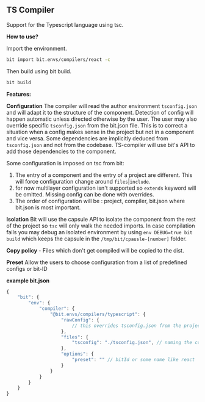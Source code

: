 TS Compiler
--------------

Support for the Typescript language using tsc. 

**How to use?**

Import the environment.

```bash
bit import bit.envs/compilers/react -c
```

Then build using bit build.

```bash
bit build
```

**Features:**

**Configuration** The compiler will read the author environment `tsconfig.json` and will adapt it to the structure of the component. Detection of config will happen automatic unless directed otherwise by the user. The user may also override specific `tsconfig.json` from the bit.json file. This is to correct a situation when a 
config makes sense in the project but not in a component and vice versa. Some dependencies are implicitly deduced from `tsconfig.json` and not from the codebase. 
TS-compiler will use bit's API to add those dependencies to the component.

Some configuration is imposed on tsc from bit: 

1. The entry of a component and the entry of a project are different. This will force configuration change around `files`|`include`.
2. for now multilayer configuration isn't supported so `extends` keyword will be omitted. Missing config can be done with overrides. 
3. The order of configuration will be : project, compiler, bit.json where bit.json is most important.

**Isolation** Bit will use the capsule API to isolate the component from the rest of the project so `tsc` will only walk the needed imports. In case compilation fails you may debug an isolated environment by using `env DEBUG=true bit build` which keeps the capsule in the `/tmp/bit/cpausle-[number]` folder.

**Copy policy** - Files which don't get compiled will be copied to the dist.

**Preset** Allow the users to choose configuration from a list of predefined configs or bit-ID

**example bit.json**
```javascript
{
    "bit": {
        "env": {
            "compiler": {
                "@bit.envs/compilers/typescript": {
                    "rawConfig": {
                        // this overrides tsconfig.json from the project/compiler.
                    },
                    "files": {
                        "tsconfig": "./tsconfig.json", // naming the configuration file.
                    },
                    "options": {
                        "preset": "" // bitId or some name like react
                    }
                }
            }
        }
    }
}
```





